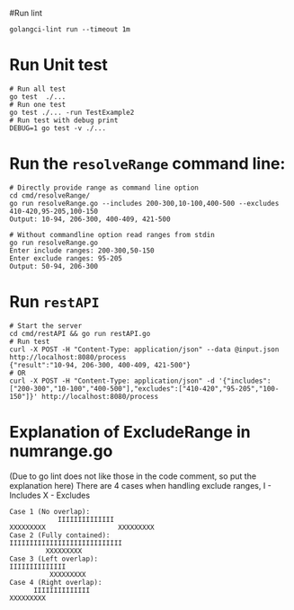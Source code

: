 #Run lint
```
golangci-lint run --timeout 1m
```

# Run Unit test
```
# Run all test
go test  ./...
# Run one test
go test ./... -run TestExample2
# Run test with debug print
DEBUG=1 go test -v ./...
``` 

# Run the `resolveRange` command line:
```
# Directly provide range as command line option
cd cmd/resolveRange/
go run resolveRange.go --includes 200-300,10-100,400-500 --excludes 410-420,95-205,100-150
Output: 10-94, 206-300, 400-409, 421-500

# Without commandline option read ranges from stdin
go run resolveRange.go 
Enter include ranges: 200-300,50-150
Enter exclude ranges: 95-205
Output: 50-94, 206-300
```

# Run `restAPI`
```
# Start the server
cd cmd/restAPI && go run restAPI.go
# Run test
curl -X POST -H "Content-Type: application/json" --data @input.json http://localhost:8080/process
{"result":"10-94, 206-300, 400-409, 421-500"}
# OR
curl -X POST -H "Content-Type: application/json" -d '{"includes":["200-300","10-100","400-500"],"excludes":["410-420","95-205","100-150"]}' http://localhost:8080/process
```


# Explanation of ExcludeRange in numrange.go
(Due to go lint does not like those in the code comment, so put the explanation here)
There are 4 cases when handling exclude ranges, 
I - Includes
X - Excludes
```
Case 1 (No overlap):
            IIIIIIIIIIIIII
XXXXXXXXX                  XXXXXXXXX
Case 2 (Fully contained):
IIIIIIIIIIIIIIIIIIIIIIIIIIII
         XXXXXXXXX
Case 3 (Left overlap):
IIIIIIIIIIIIII
          XXXXXXXXX
Case 4 (Right overlap):
      IIIIIIIIIIIIII
XXXXXXXXX 
```
